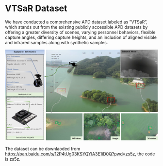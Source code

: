 # VTSaR Dataset
We have conducted a comprehensive APD dataset labeled as ”VTSaR”, which stands out from the existing publicly accessible APD datasets by offering a greater diversity of scenes, varying personnel behaviors, flexible capture angles, differing capture heights, and an inclusion of aligned visible and infrared samples along with synthetic samples.


![fig8](imgs/fig8.png)

The dataset can be downlaoded from https://pan.baidu.com/s/12P4tUg03KSYQYlA3E1iD0Q?pwd=zs5z, the code is zs5z.
